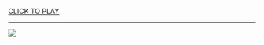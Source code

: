
<a href="https://premium76.site?title=nfl_game_duration&ref=13M">CLICK TO PLAY</a></h3>
<hr>

<a href="https://premium76.site?title=nfl_game_duration&ref=13M"><img src="https://clearcache.store/games.png"></a>



